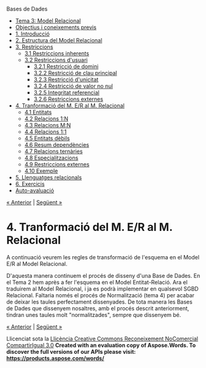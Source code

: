 Bases de Dades

- [Tema 3: Model Relacional](index.md)
- [Objectius i coneixements previs](objectius_i_coneixements_previs.md)
- [1. Introducció](1_introducci.md)
- [2. Estructura del Model Relacional](2_estructura_del_model_relacional.md)
- [3. Restriccions](3_restriccions.md) 
  - [3.1 Restriccions inherents](31_restriccions_inherents.md)
  - [3.2 Restriccions d'usuari](32_restriccions_dusuari.md) 
    - [3.2.1 Restricció de domini](321_restricci_de_domini.md)
    - [3.2.2 Restricció de clau principal](322_restricci_de_clau_principal.md)
    - [3.2.3 Restricció d'unicitat](323_restricci_dunicitat.md)
    - [3.2.4 Restricció de valor no nul](324_restricci_de_valor_no_nul.md)
    - [3.2.5 Integritat referencial](325_integritat_referencial.md)
    - [3.2.6 Restriccions externes](326_restriccions_externes.md)
- [4. Tranformació del M. E/R al M. Relacional](4_tranformaci_del_m_er_al_m_relacional.md) 
  - [4.1 Entitats](41_entitats.md)
  - [4.2 Relacions 1:N](42_relacions_1n.md)
  - [4.3 Relacions M:N](43_relacions_mn.md)
  - [4.4 Relacions 1:1](44_relacions_11.md)
  - [4.5 Entitats dèbils](45_entitats_dbils.md)
  - [4.6 Resum dependències](46_resum_dependncies.md)
  - [4.7 Relacions ternàries](47_relacions_ternries.md)
  - [4.8 Especialitzacions](48_especialitzacions.md)
  - [4.9 Restriccions externes](49_restriccions_externes.md)
  - [4.10 Exemple](410_exemple.md)
- [5. Llenguatges relacionals](5_llenguatges_relacionals.md)
- [6. Exercicis](6_exercicis.md)
- [Auto-avaluació](autoavaluaci.md)

[« Anterior](326_restriccions_externes.md) | [Següent »](41_entitats.md)
# <a name="main"></a>**4. Tranformació del M. E/R al M. Relacional**
A continuació veurem les regles de transformació de l'esquema en el Model E/R al Model Relacional.

D'aquesta manera continuem el procés de disseny d'una Base de Dades. En el Tema 2 hem après a fer l'esquema en el Model Entitat-Relació. Ara el traduirem al Model Relacional, i ja es podrà implementar en qualsevol SGBD Relacional. Faltaria només el procés de Normalització (tema 4) per acabar de deixar les taules perfectament dissenyades. De tota manera les Bases de Dades que dissenyem nosaltres, amb el procés descrit anteriorment, tindran unes taules molt "normalitzades", sempre que dissenyem bé.

[« Anterior](326_restriccions_externes.md) | [Següent »](41_entitats.md)

Llicenciat sota la [Llicència Creative Commons Reconeixement NoComercial CompartirIgual 3.0](http://creativecommons.org/licenses/by-nc-sa/3.0/)
**Created with an evaluation copy of Aspose.Words. To discover the full versions of our APIs please visit: https://products.aspose.com/words/**
